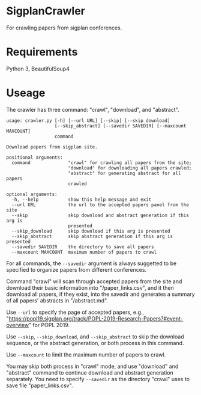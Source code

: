 # SigplanCrawler
For crawling papers from sigplan conferences.

# Requirements
Python 3, BeautifulSoup4

# Useage
The crawler has three command: "crawl", "download", and "abstract".
```
usage: crawler.py [-h] [--url URL] [--skip] [--skip_download]
                  [--skip_abstract] [--savedir SAVEDIR] [--maxcount MAXCOUNT]
                  command

Download papers from sigplan site.

positional arguments:
  command              "crawl" for crawling all papers from the site;
                       "download" for downloading all papers crawled;
                       "abstract" for generating abstract for all papers
                       crawled

optional arguments:
  -h, --help           show this help message and exit
  --url URL            the url to the accepted papers panel from the site
  --skip               skip download and abstract generation if this arg is
                       presented
  --skip_download      skip download if this arg is presented
  --skip_abstract      skip abstract generation if this arg is presented
  --savedir SAVEDIR    the directory to save all papers
  --maxcount MAXCOUNT  maximum number of papers to crawl
```

For all commands, the `--savedir` argument is always suggetted to be specified to organize papers from different conferences.

Command "crawl" will scan through accepted papers from the site and download their basic information into "<savedir>/paper_links.csv", and it then download all papers, if they exist, into the savedir and generates a summary of all papers' abstracts in "<savedir>/abstract.md".
  
Use `--url` to specify the page of accepted papers, e.g., "https://popl19.sigplan.org/track/POPL-2019-Research-Papers?#event-overview" for POPL 2019.

Use `--skip`, `--skip_download`, and `--skip_abstract` to skip the download sequence, or the abstract generation, or both process in this command.

Use `--maxcount` to limit the maximum number of papers to crawl.

You may skip both process in "crawl" mode, and use "download" and "abstract" command to continue download and abstract generation separately.
You need to specify `--savedir` as the directory "crawl" uses to save file "paper_links.csv".


